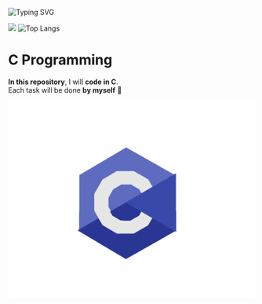 ![Typing SVG](https://readme-typing-svg.herokuapp.com?font=Fira+Code&size=24&pause=1000&color=00BFFF&center=true&vCenter=true&width=435&lines=I+am+learning+C+programming)

![](https://github-readme-stats.vercel.app/api?username=RAHYM203&show_icons=true&theme=tokyonight)
![Top Langs](https://github-readme-stats.vercel.app/api/top-langs/?username=RAHYM203&layout=compact&theme=tokyonight)

# C Programming

**In this repository**, I will **code in C**.  
Each task will be done **by myself** 💪

![C Programming](cprogram.gif)
